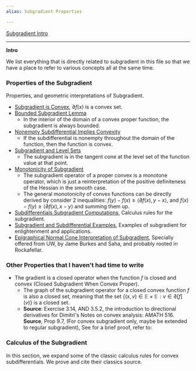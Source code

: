 ```yaml
---
alias: Subgradient Properties

---
```

[Subgradient Intro](Subgradient%20Intro.md)

---
**Intro**

We list everything that is directly related to subgradient in this file so that we have a place to refer to various concepts all at the same time. 

### **Properties of the Subgradient**

Properties, and geometric interpretations of Subgradient. 

* [ Subgradient is Convex](../Convex%20Subgradient%20is%20Convex%20), $\partial f(x)$ is a convex set. 
* [Bounded Subgradient Lemma](Bounded%20Subgradient%20Lemma.md)
	* In the interior of the domain of a convex proper function, the subgradient is always bounded. 
* [Nonempty Subdifferential Implies Convexity](Nonempty%20Subdifferential%20Implies%20Convexity.md)
	* If the subdifferential is nonempty throughout the domain of the function, then the function is convex. 
* [Subgradient and Level Sets](Subgradient%20and%20Level%20Sets.md)
	* The subgradient is in the tangent cone at the level set of the function value at that point. 
* [Monotonicity of Subgradient](Monotonicity%20of%20Subgradient.md)
	* The subgradient operator of a proper convex is a monotone operator, which is just a reinterpretation of the positive definiteness of the Hessian in the smooth case. 
	* The general monotonicity of convex functions can be directly derived by consider 2 inequalities: $f(y) - f(x) \ge \langle \partial f(x), y - x\rangle$, and $f(x) - f(y)\ge \langle \partial f(x), x - y\rangle$ and summing them up. 
* [Subdifferentials Subgradient Computations](Subdifferentials%20Subgradient%20Computations.md), Calculus rules for the subgradient. 
* [Subgradient and Subdifferential Examples](Subgradient%20and%20Subdifferential%20Examples.md), Examples of subgradient for enlightenment and applications. 
* [Epigraphical Normal Cone Interpretation of Subgradient](Epigraphical%20Normal%20Cone%20Interpretation%20of%20Subgradient.md), Specially offered from UW, by Jame Burkes and Saha, and probably rooted in Rockafellar. 

### **Other Properties that I haven't had time to write**

* The gradient is a closed operator when the function $f$ is closed and convex (Closed Subgradient When Convex Proper). 
	* The graph of the subgradient operator for a closed convex function $f$ is also a closed set, meaning that the set $\{(x, v)\in \mathbb E \times \mathbb E: v \in \partial [f](v)\}$ is a closed set. 
	* **Source**: Exercise 3.14, AND 3.5.2, the introduction to directional derivatives for Dimitri's Notes on convex analysis: AMATH 516. **Source**, Prop 9.7, (For convex subgradient only, maybe be extended to regular subgradient), See for a brief proof, refer to: 


### **Calculus of the Subgradient**

In this section, we expand some of the classic calculus rules for convex subdifferentials. We prove and cite their classics source. 




